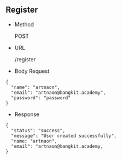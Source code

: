 ## Register
- Method

    POST
- URL

    /register

- Body Request

``` 
{
  "name": "artnaon",
  "email": "artnaon@bangkit.academy",
  "password": "password"
}
```

- Response

```
{
  "status": "success",
  "message": "User created successfully",
  "name: "artnaon",
  "email": "artnaon@bangkit.academy,
}
```